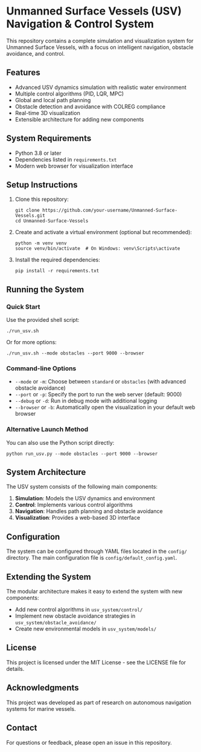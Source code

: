 # Unmanned Surface Vessels (USV) Navigation & Control System

This repository contains a complete simulation and visualization system for Unmanned Surface Vessels, with a focus on intelligent navigation, obstacle avoidance, and control.

## Features

- Advanced USV dynamics simulation with realistic water environment
- Multiple control algorithms (PID, LQR, MPC)
- Global and local path planning
- Obstacle detection and avoidance with COLREG compliance
- Real-time 3D visualization
- Extensible architecture for adding new components

## System Requirements

- Python 3.8 or later
- Dependencies listed in `requirements.txt`
- Modern web browser for visualization interface

## Setup Instructions

1. Clone this repository:
   ```
   git clone https://github.com/your-username/Unmanned-Surface-Vessels.git
   cd Unmanned-Surface-Vessels
   ```

2. Create and activate a virtual environment (optional but recommended):
   ```
   python -m venv venv
   source venv/bin/activate  # On Windows: venv\Scripts\activate
   ```

3. Install the required dependencies:
   ```
   pip install -r requirements.txt
   ```

## Running the System

### Quick Start

Use the provided shell script:

```
./run_usv.sh
```

Or for more options:

```
./run_usv.sh --mode obstacles --port 9000 --browser
```

### Command-line Options

- `--mode` or `-m`: Choose between `standard` or `obstacles` (with advanced obstacle avoidance)
- `--port` or `-p`: Specify the port to run the web server (default: 9000)
- `--debug` or `-d`: Run in debug mode with additional logging
- `--browser` or `-b`: Automatically open the visualization in your default web browser

### Alternative Launch Method

You can also use the Python script directly:

```
python run_usv.py --mode obstacles --port 9000 --browser
```

## System Architecture

The USV system consists of the following main components:

1. **Simulation**: Models the USV dynamics and environment
2. **Control**: Implements various control algorithms
3. **Navigation**: Handles path planning and obstacle avoidance
4. **Visualization**: Provides a web-based 3D interface

## Configuration

The system can be configured through YAML files located in the `config/` directory. The main configuration file is `config/default_config.yaml`.

## Extending the System

The modular architecture makes it easy to extend the system with new components:

- Add new control algorithms in `usv_system/control/`
- Implement new obstacle avoidance strategies in `usv_system/obstacle_avoidance/`
- Create new environmental models in `usv_system/models/`

## License

This project is licensed under the MIT License - see the LICENSE file for details.

## Acknowledgments

This project was developed as part of research on autonomous navigation systems for marine vessels.

## Contact

For questions or feedback, please open an issue in this repository. 